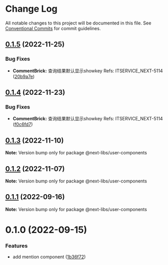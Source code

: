 # Change Log

All notable changes to this project will be documented in this file.
See [Conventional Commits](https://conventionalcommits.org) for commit guidelines.

## [0.1.5](https://github.com/easyops-cn/next-libs/compare/@next-libs/user-components@0.1.4...@next-libs/user-components@0.1.5) (2022-11-25)


### Bug Fixes

* **CommentBrick:** 查询结果默认显示showkey  Refs: ITSERVICE_NEXT-5114 ([20b9a7e](https://github.com/easyops-cn/next-libs/commit/20b9a7e1de41cb0284503cce023173b8f2903180))





## [0.1.4](https://github.com/easyops-cn/next-libs/compare/@next-libs/user-components@0.1.3...@next-libs/user-components@0.1.4) (2022-11-23)


### Bug Fixes

* **CommentBrick:** 查询结果默认显示showkey  Refs: ITSERVICE_NEXT-5114 ([f0c6fd7](https://github.com/easyops-cn/next-libs/commit/f0c6fd7747d8495d583fae46733bf90c232fe347))





## [0.1.3](https://github.com/easyops-cn/next-libs/compare/@next-libs/user-components@0.1.2...@next-libs/user-components@0.1.3) (2022-11-10)

**Note:** Version bump only for package @next-libs/user-components





## [0.1.2](https://github.com/easyops-cn/next-libs/compare/@next-libs/user-components@0.1.1...@next-libs/user-components@0.1.2) (2022-11-07)

**Note:** Version bump only for package @next-libs/user-components





## [0.1.1](https://github.com/easyops-cn/next-libs/compare/@next-libs/user-components@0.1.0...@next-libs/user-components@0.1.1) (2022-09-16)

**Note:** Version bump only for package @next-libs/user-components





# 0.1.0 (2022-09-15)


### Features

* add mention component ([1b36f72](https://github.com/easyops-cn/next-libs/commit/1b36f721e2a05b463fed65891d6ca805191540a7))
